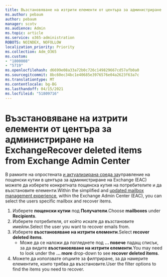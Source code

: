 ```yaml
---
title: Възстановяване на изтрити елементи от центъра за администриране на Exchange
ms.author: pebaum
author: pebaum
manager: scotv
ms.audience: Admin
ms.topic: article
ms.service: o365-administration
ROBOTS: NOINDEX, NOFOLLOW
localization_priority: Priority
ms.collection: Adm_O365
ms.custom:
- "1800008"
- "5719"
ms.openlocfilehash: d6699e08a33a72b0c726c149829667cd57afb0a0
ms.sourcegitcommit: 8bc60ec34bc1e40685e3976576e04a2623f63a7c
ms.translationtype: MT
ms.contentlocale: bg-BG
ms.lasthandoff: 04/15/2021
ms.locfileid: "51809716"
---
```

# <a name="recover-deleted-items-from-exchange-admin-center"></a><span data-ttu-id="5b0d8-102">Възстановяване на изтрити елементи от центъра за администриране на Exchange</span><span class="sxs-lookup"><span data-stu-id="5b0d8-102">Recover deleted items from Exchange Admin Center</span></span>

<span data-ttu-id="5b0d8-103">В рамките на опростената [и актуализирана среда за](https://admin.exchange.microsoft.com/#/mailboxes)управление на пощенски кутии в центъра за администриране на Exchange (EAC) можете да изберете конкретната пощенска кутия на потребителите и да възстановите елементи.</span><span class="sxs-lookup"><span data-stu-id="5b0d8-103">Within the simplified and [updated mailbox management experience](https://admin.exchange.microsoft.com/#/mailboxes), within the Exchange Admin Center (EAC), you can select the users specific mailbox and recover items.</span></span>

1. <span data-ttu-id="5b0d8-104">Изберете **пощенски кутии** под **Получатели**.</span><span class="sxs-lookup"><span data-stu-id="5b0d8-104">Choose **mailboxes** under **Recipients**.</span></span>
2. <span data-ttu-id="5b0d8-105">Изберете потребителя, от който искате да възстановите имейли.</span><span class="sxs-lookup"><span data-stu-id="5b0d8-105">Select the user you want to recover emails from.</span></span>
3. <span data-ttu-id="5b0d8-106">Изберете **възстановяване на изтрити елементи**.</span><span class="sxs-lookup"><span data-stu-id="5b0d8-106">Select **recover deleted items**.</span></span>
    - <span data-ttu-id="5b0d8-107">Може да се наложи да погледнете под **... повече** падащ списък, за да видите **възстановяване на изтрити елементи**.</span><span class="sxs-lookup"><span data-stu-id="5b0d8-107">You may need to look under the **… more** drop-down to see **recover deleted items**.</span></span>
4. <span data-ttu-id="5b0d8-108">Можете да използвате опциите за филтриране, за да намерите елементите, които трябва да възстановите.</span><span class="sxs-lookup"><span data-stu-id="5b0d8-108">User the filter options to find the items you need to recover.</span></span>
